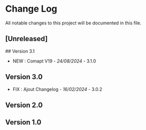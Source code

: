 # Change Log
All notable changes to this project will be documented in this file.

## [Unreleased]



## Version 3.1
- NEW : Comapt V19 - *24/08/2024* - 3.1.0

## Version 3.0
- FIX : Ajout Changelog  - *16/02/2024* - 3.0.2

## Version 2.0
## Version 1.0

